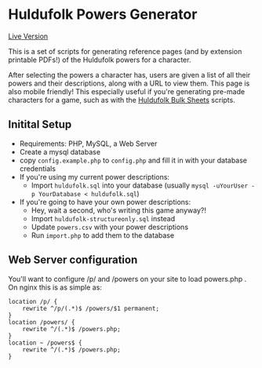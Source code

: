 # Huldufolk Powers Generator

[Live Version](https://thehuldufolk.com/powers)

This is a set of scripts for generating reference pages (and by extension printable PDFs!) of the Huldufolk powers for a character.

After selecting the powers a character has, users are given a list of all their powers and their descriptions, along with a URL to view them. This page is also mobile friendly! This especially useful if you're generating pre-made characters for a game, such as with the [Huldufolk Bulk Sheets](https://github.com/joecot/huldufolk_bulk_sheets) scripts.

## Initital Setup
* Requirements: PHP, MySQL, a Web Server
* Create a mysql database
* copy `config.example.php` to `config.php` and fill it in with your database credentials
* If you're using my current power descriptions:
  * Import `huldufolk.sql` into your database (usually `mysql -uYourUser -p YourDatabase < huldufolk.sql`)
* If you're going to have your own power descriptions:
  * Hey, wait a second, who's writing this game anyway?!
  * Import `huldufolk-structureonly.sql` instead
  * Update `powers.csv` with your power descriptions
  * Run `import.php` to add them to the database

## Web Server configuration
You'll want to configure /p/ and /powers on your site to load powers.php . On nginx this is as simple as:
```
location /p/ {
	rewrite ^/p/(.*)$ /powers/$1 permanent;
}
location /powers/ {
	rewrite ^/(.*)$ /powers.php;
}
location ~ /powers$ {
	rewrite ^/(.*)$ /powers.php;
}
```